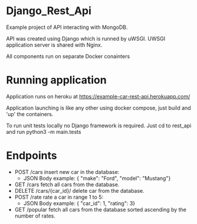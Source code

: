 # Django_Rest_Api

Example project of API interacting with MongoDB. 

API was created using Django which is runned by uWSGI.
UWSGI application server is shared with Nginx.

All components run on separate Docker conainters

# Running application

Application runs on heroku at https://example-car-rest-api.herokuapp.com/

Application launching is like any other using docker compose, just build and 'up' the containers.

To run unit tests locally no Django framework is required. Just cd to rest_api and run
python3 -m main.tests

# Endpoints
* POST /cars insert new car in the database:
	* JSON Body example: {	"make": "Ford", "model": "Mustang"}
* GET /cars fetch all cars from the database.
* DELETE /cars/{car_id}/ delete car from the database.
* POST /rate rate a car in range 1 to 5:
	* JSON Body example: {	"car_id": 1, "rating": 3}
* GET /popular fetch all cars from the database sorted
ascending by the number of rates.